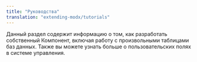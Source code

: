 ```yaml
---
title: "Руководства"
translation: "extending-modx/tutorials"
---
```


Данный раздел содержит информацию о том, как разработать собственный Компонент, включая работу с произвольными таблицами баз данных. Также вы можете узнать больше о пользовательских полях в системе управления.
